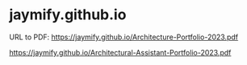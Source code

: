 # jaymify.github.io

URL to PDF:
https://jaymify.github.io/Architecture-Portfolio-2023.pdf

https://jaymify.github.io/Architectural-Assistant-Portfolio-2023.pdf
